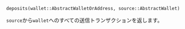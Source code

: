 ```
deposits(wallet::AbstractWalletOrAddress, source::AbstractWallet)
```

`source`から`wallet`へのすべての送信トランザクションを返します。

